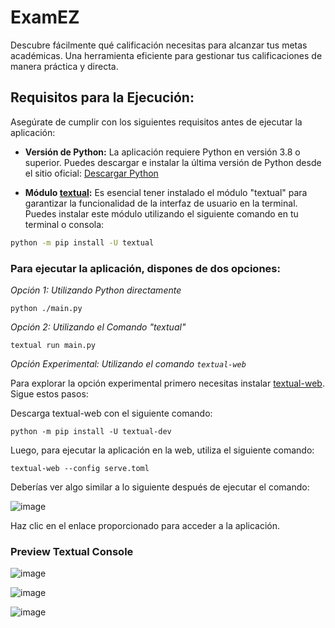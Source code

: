 # ExamEZ
Descubre fácilmente qué calificación necesitas para alcanzar tus metas académicas. Una herramienta eficiente para gestionar tus calificaciones de manera práctica y directa.


## Requisitos para la Ejecución:

Asegúrate de cumplir con los siguientes requisitos antes de ejecutar la aplicación:

- **Versión de Python:** La aplicación requiere Python en versión 3.8 o superior. Puedes descargar e instalar la última versión de Python desde el sitio oficial: [Descargar Python](https://www.python.org/downloads/)
  
- **Módulo [textual](https://textual.textualize.io/):** Es esencial tener instalado el módulo "textual" para garantizar la funcionalidad de la interfaz de usuario en la terminal. Puedes instalar este módulo utilizando el siguiente comando en tu terminal o consola:

```bash
python -m pip install -U textual
```

### Para ejecutar la aplicación, dispones de dos opciones:

*Opción 1: Utilizando Python directamente*
```
python ./main.py
```

*Opción 2: Utilizando el Comando "textual"*
```
textual run main.py
```

*Opción Experimental: Utilizando el comando `textual-web`*

Para explorar la opción experimental primero necesitas instalar [textual-web](https://github.com/Textualize/textual-web). Sigue estos pasos:

Descarga textual-web con el siguiente comando:

```
python -m pip install -U textual-dev
```

Luego, para ejecutar la aplicación en la web, utiliza el siguiente comando:
```
textual-web --config serve.toml
```

Deberías ver algo similar a lo siguiente después de ejecutar el comando:

![image](https://github.com/Cxx-mlr/ExamEZ/assets/37257545/85ebfe6e-4745-4797-9653-484a94b17a08)

Haz clic en el enlace proporcionado para acceder a la aplicación.

### Preview Textual Console

![image](https://github.com/Cxx-mlr/ExamEZ/assets/37257545/5c9c8bd8-ef87-44c0-80a1-880959294552)

![image](https://github.com/Cxx-mlr/ExamEZ/assets/37257545/dd901d36-34fe-44c5-a56c-2bda9ada199d)

![image](https://github.com/Cxx-mlr/ExamEZ/assets/37257545/36725cda-4707-41d1-8762-1735cf211f10)



